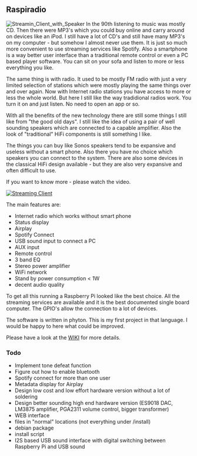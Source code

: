 ## Raspiradio
![Streamin_Client_with_Speaker](https://github.com/thk4711/raspiradio/blob/master/Images/Client_with_speaker.jpg)
In the 90th listening to music was mostly CD. Then there were MP3's which you could buy online and carry around on devices like an iPod. I still have a lot of CD's and still have many MP3's on my computer - but somehow I almost never use them. It is just so much more convenient to use streaming services like Spotify. Also a smartphone is a way better user interface than a traditional remote control or even a PC based player software. You can sit on your sofa and listen to more or less everything you like.

The same thing is with radio. It used to be mostly FM radio with just a very limited selection of stations which were mostly playing the same things over and over again. Now with Internet radio stations you have access to more or less the whole world. But here I still like the way tradidional radios work. You turn it on and just listen. No need to open an app or so.

With all the benefits of the new technology there are still some things I still like from "the good old days". I still like the idea of using a pair of well sounding speakers which are connected to a capable amplifier. Also the look of "traditional" HiFi components is still something I like. 

The things you can buy like Sonos speakers tend to be expansive and useless without a smart phone. Also there you have no choice which speakers you can connect to the system. There are also some devices in the classical HiFi design available - but they are also very expansive and often difficult to use.

If you want to know more - please watch the video.

[![Streaming Client](https://github.com/thk4711/raspiradio/blob/master/Images/video.jpg)](http://www.youtube.com/watch?v=7hVFVi_NzME)

The main features are:
- Internet radio which works without smart phone
- Status display
- Airplay
- Spotify Connect
- USB sound input to connect a PC
- AUX input
- Remote control 
- 3 band EQ
- Stereo power amplifier
- WiFi network
- Stand by power consumption < 1W
- decent audio quality

To get all this running a Raspberry Pi looked like the best choice. All the streaming services are available and it is the best documented single board computer. The GPIO's allow the connection to a lot of devices.

The software is written in phyton. This is my first project in that language. I would be happy to here what could be improved.

Please have a look at the [WIKI](https://github.com/thk4711/raspiradio/wiki) for more details.

### Todo
- Implement tone defeat function
- Figure out how to enable bluetooth
- Spotify connect for more than one user
- Metadata display for Airplay
- Design low cost and low effort hardware version without a lot of soldering
- Design better sounding high end hardware version (ES9018 DAC, LM3875 amplifier, PGA2311 volume control, bigger transformer)
- WEB interface
- files in "normal" locations (not everything under /install)
- debian package
- install script
- I2S based USB sound interface with digital switching between Raspberry Pi and USB sound
